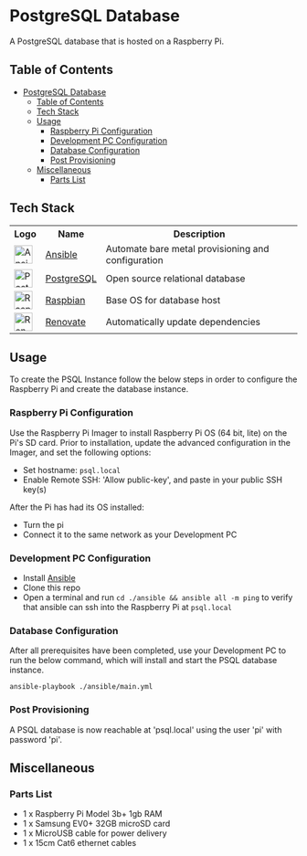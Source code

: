 # PostgreSQL Database

A PostgreSQL database that is hosted on a Raspberry Pi.

## Table of Contents

<!-- TOC -->
* [PostgreSQL Database](#postgresql-database)
  * [Table of Contents](#table-of-contents)
  * [Tech Stack](#tech-stack)
  * [Usage](#usage)
    * [Raspberry Pi Configuration](#raspberry-pi-configuration)
    * [Development PC Configuration](#development-pc-configuration)
    * [Database Configuration](#database-configuration)
    * [Post Provisioning](#post-provisioning)
  * [Miscellaneous](#miscellaneous)
    * [Parts List](#parts-list)
<!-- TOC -->

## Tech Stack

<table>
    <tr>
        <th>Logo</th>
        <th>Name</th>
        <th>Description</th>
    </tr>
    <tr>
        <td><img alt="Ansible logo" width="32" src="https://simpleicons.org/icons/ansible.svg"></td>
        <td><a href="https://www.ansible.com">Ansible</a></td>
        <td>Automate bare metal provisioning and configuration</td>
    </tr>
    <tr>
        <td><img alt="PostgreSQL logo" width="32" src="https://wiki.postgresql.org/images/a/a4/PostgreSQL_logo.3colors.svg"></td>
        <td><a href="https://www.ansible.com">PostgreSQL</a></td>
        <td>Open source relational database</td>
    </tr> 
    <tr>
        <td><img alt="Raspbian logo" width="32" src="https://www.raspberrypi.com/app/uploads/2021/10/cropped-Raspberry-Pi-Favicon-100x100-1-300x300.png"></td>
        <td><a href="https://www.raspbian.org/">Raspbian</a></td>
        <td>Base OS for database host</td>
    </tr>
    <tr>
        <td><img alt="Renovate logo" width="32" src="https://docs.renovatebot.com/assets/images/logo.png"></td>
        <td><a href="https://www.whitesourcesoftware.com/free-developer-tools/renovate">Renovate</a></td>
        <td>Automatically update dependencies</td>
    </tr>
</table>

## Usage

To create the PSQL Instance follow the below steps in order to configure the Raspberry Pi and create the database instance.

### Raspberry Pi Configuration

Use the Raspberry Pi Imager to install Raspberry Pi OS (64 bit, lite) on the Pi's SD card.
Prior to installation, update the advanced configuration in the Imager, and set the following options:
- Set hostname: `psql.local`
- Enable Remote SSH: 'Allow public-key', and paste in your public SSH key(s)

After the Pi has had its OS installed:
- Turn the pi
- Connect it to the same network as your Development PC

### Development PC Configuration
- Install [Ansible](https://docs.ansible.com/ansible/latest/installation_guide/intro_installation.html)
- Clone this repo
- Open a terminal and run `cd ./ansible && ansible all -m ping` to verify that ansible can ssh into the Raspberry Pi at `psql.local`

### Database Configuration 

After all prerequisites have been completed, use your Development PC to run the below command, which will install and start the PSQL database instance.
```
ansible-playbook ./ansible/main.yml
```

### Post Provisioning

A PSQL database is now reachable at 'psql.local' using the user 'pi' with password 'pi'.

## Miscellaneous 

### Parts List

- 1 x Raspberry Pi Model 3b+ 1gb RAM
- 1 x Samsung EV0+ 32GB microSD card
- 1 x MicroUSB cable for power delivery 
- 1 x 15cm Cat6 ethernet cables
